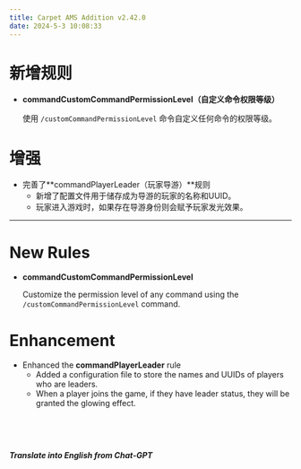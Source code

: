 ```yaml
---
title: Carpet AMS Addition v2.42.0
date: 2024-5-3 10:08:33
---
```


# 新增规则

- **commandCustomCommandPermissionLevel（自定义命令权限等级）**

  使用 `/customCommandPermissionLevel` 命令自定义任何命令的权限等级。



# 增强

- 完善了**commandPlayerLeader（玩家导游）**规则
  - 新增了配置文件用于储存成为导游的玩家的名称和UUID。
  - 玩家进入游戏时，如果存在导游身份则会赋予玩家发光效果。



---



# New Rules

- **commandCustomCommandPermissionLevel**

  Customize the permission level of any command using the `/customCommandPermissionLevel` command.




# Enhancement

- Enhanced the **commandPlayerLeader** rule
  - Added a configuration file to store the names and UUIDs of players who are leaders.
  - When a player joins the game, if they have leader status, they will be granted the glowing effect.

&emsp;

&emsp;

***Translate into English from Chat-GPT***

